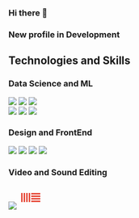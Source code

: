 ### Hi there 👋
### New profile in Development
<!--
**KiloSat/KiloSat** is a ✨ _special_ ✨ repository because its `README.md` (this file) appears on your GitHub profile.

Here are some ideas to get you started:

- 🔭 I’m currently working on ...
- 🌱 I’m currently learning ...
- 👯 I’m looking to collaborate on ...
- 🤔 I’m looking for help with ...
- 💬 Ask me about ...
- 📫 How to reach me: ...
- 😄 Pronouns: ...
- ⚡ Fun fact: ...
-->
<h2>Technologies and Skills</h2>
<p align='left'>
  <h3>Data Science and ML</h3>
  <span class="iconify" data-icon="logos-pytorch" data-inline="false"></span>
  <a href="https://icons8.com/icon/n3QRpDA7KZ7P/tensorflow"><img src="https://img.icons8.com/color/48/000000/tensorflow.png"/></a>
  <a href="https://icons8.com/icon/Rc0Xn5AtE8kX/python"><img src="https://img.icons8.com/color/48/000000/python--v2.png"/></a>
  <a href="https://icons8.com/icon/bpip0gGiBLT1/opencv"><img src="https://img.icons8.com/color/48/000000/opencv.png"/></a>
  <br>
  <a href="https://icons8.com/icon/20773/google-cloud-platform"><img src="https://img.icons8.com/color/48/000000/google-cloud-platform.png"/></a>
  <a href="https://icons8.com/icon/74402/mongodb"><img src="https://img.icons8.com/color/48/000000/mongodb.png"/></a>
  <a href="https://icons8.com/icon/tDIcm6gQDsVj/wolfram-alpha"><img src="https://img.icons8.com/fluent/48/000000/wolfram-alpha.png"/></a>
  
  
  <h3>Design and FrontEnd</h3>
  <a href="https://icons8.com/icon/8gfeOoqrHqJU/figma"><img src="https://img.icons8.com/color/48/000000/figma--v2.png"/></a>
  <a href="https://icons8.com/icon/20909/html-5"><img src="https://img.icons8.com/color/48/000000/html-5--v1.png"/></a>
  <a href="https://icons8.com/icon/21278/css3"><img src="https://img.icons8.com/color/48/000000/css3.png"/></a>
  <a href="https://icons8.com/icon/tGvHBPJaKqEd/javascript"><img src="https://img.icons8.com/color/48/000000/javascript--v2.png"/></a>
  
  <h3>Video and Sound Editing</h3>
  <a href="https://icons8.com/icon/UohrMT84a2p9/davinci-resolve"><img src="https://img.icons8.com/plasticine/100/000000/davinci-resolve.png"/></a>
  <svg xmlns="http://www.w3.org/2000/svg" x="0px" y="0px"
width="48" height="48"
viewBox="0 0 172 172"
style=" fill:#000000;"><g fill="none" fill-rule="nonzero" stroke="none" stroke-width="1" stroke-linecap="butt" stroke-linejoin="miter" stroke-miterlimit="10" stroke-dasharray="" stroke-dashoffset="0" font-family="none" font-weight="none" font-size="none" text-anchor="none" style="mix-blend-mode: normal"><path d="M0,172v-172h172v172z" fill="none"></path><g fill="#e74c3c"><path d="M89.58333,107.5h64.5v10.75h-64.5zM89.58333,53.75h64.5v10.75h-64.5zM89.58333,71.66667h64.5v10.75h-64.5zM89.58333,89.58333h64.5v10.75h-64.5zM17.91667,53.75h10.75v64.5h-10.75zM71.66667,53.75h10.75v64.5h-10.75zM53.75,53.75h10.75v64.5h-10.75zM35.83333,53.75h10.75v64.5h-10.75z"></path></g></g></svg>
</p>  
